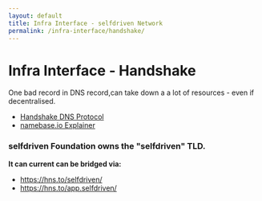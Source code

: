 ```yaml
---
layout: default
title: Infra Interface - selfdriven Network
permalink: /infra-interface/handshake/
---
```


# Infra Interface - Handshake

One bad record in DNS record,can take down a a lot of resources - even if decentralised.

- [Handshake DNS Protocol](https://handshake.org/)
- [namebase.io Explainer](https://www.namebase.io/blog/meet-handshake-decentralizing-dns-to-improve-the-security-of-the-internet/)

### selfdriven Foundation owns the "selfdriven" TLD.

**It can current can be bridged via:**
- https://hns.to/selfdriven/
- https://hns.to/app.selfdriven/
